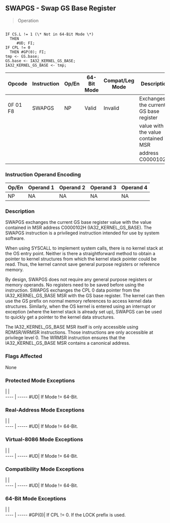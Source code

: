 ## SWAPGS - Swap GS Base Register

> Operation
``` slim

IF CS.L != 1 (\* Not in 64-Bit Mode \*)
  THEN
     #UD; FI;
IF CPL != 0
  THEN #GP(0); FI;
tmp <- GS.base;
GS.base <- IA32_KERNEL_GS_BASE;
IA32_KERNEL_GS_BASE <- tmp;

```

 Opcode  | Instruction| Op/En| 64-Bit Mode| Compat/Leg Mode| Description                           
 ---  | --- | --- | --- | --- | ---
 0F 01 F8| SWAPGS     | NP   | Valid      | Invalid        | Exchanges the current GS base register
         |            |      |            |                | value with the value contained in MSR 
         |            |      |            |                | address C0000102H.                    

### Instruction Operand Encoding
 Op/En| Operand 1| Operand 2| Operand 3| Operand 4
 ---  | --- | --- | --- | ---
 NP   | NA       | NA       | NA       | NA       

### Description
SWAPGS exchanges the current GS base register value with the value contained
in MSR address C0000102H (IA32_KERNEL_GS_BASE). The SWAPGS instruction is a
privileged instruction intended for use by system software.

When using SYSCALL to implement system calls, there is no kernel stack at the
OS entry point. Neither is there a straightforward method to obtain a pointer
to kernel structures from which the kernel stack pointer could be read. Thus,
the kernel cannot save general purpose registers or reference memory.

By design, SWAPGS does not require any general purpose registers or memory operands.
No registers need to be saved before using the instruction. SWAPGS exchanges
the CPL 0 data pointer from the IA32_KERNEL_GS_BASE MSR with the GS base register.
The kernel can then use the GS prefix on normal memory references to access
kernel data structures. Similarly, when the OS kernel is entered using an interrupt
or exception (where the kernel stack is already set up), SWAPGS can be used
to quickly get a pointer to the kernel data structures.

The IA32_KERNEL_GS_BASE MSR itself is only accessible using RDMSR/WRMSR instructions.
Those instructions are only accessible at privilege level 0. The WRMSR instruction
ensures that the IA32_KERNEL_GS_BASE MSR contains a canonical address.



### Flags Affected
None


### Protected Mode Exceptions
   | |  
---- | -----
 #UD| If Mode != 64-Bit.

### Real-Address Mode Exceptions
   | |  
---- | -----
 #UD| If Mode != 64-Bit.

### Virtual-8086 Mode Exceptions
   | |  
---- | -----
 #UD| If Mode != 64-Bit.

### Compatibility Mode Exceptions
   | |  
---- | -----
 #UD| If Mode != 64-Bit.

### 64-Bit Mode Exceptions
   | |  
---- | -----
 #GP(0)| If CPL != 0. If the LOCK prefix is used.
